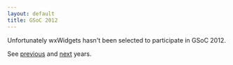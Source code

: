 ```yaml
---
layout: default
title: GSoC 2012
---
```


Unfortunately wxWidgets hasn't been selected to participate in GSoC 2012.

See [previous](../2011/) and [next](../2013/) years.

